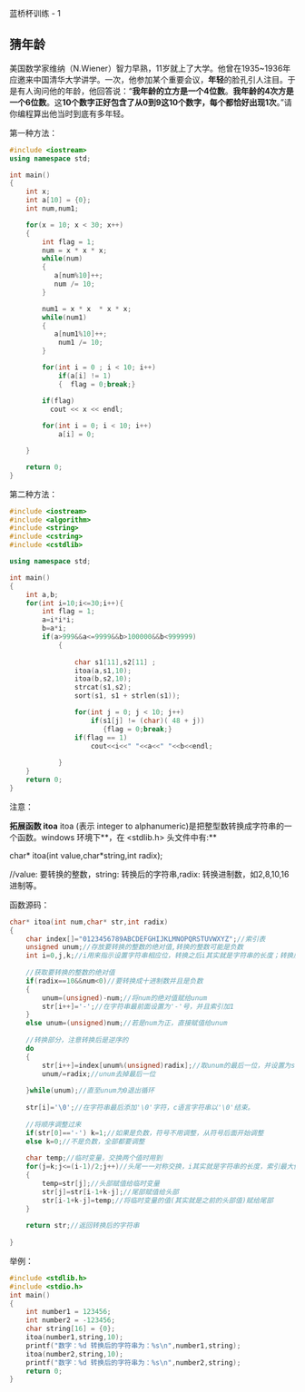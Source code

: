蓝桥杯训练 - 1



## **猜年龄** 

美国数学家维纳（N.Wiener）智力早熟，11岁就上了大学。他曾在1935~1936年应邀来中国清华大学讲学。一次，他参加某个重要会议，**年轻**的脸孔引人注目。于是有人询问他的年龄，他回答说：“**我年龄的立方是一个4位数**。**我年龄的4次方是一个6位数**。这**10个数字正好包含了从0到9这10个数字，每个都恰好出现1次**。”请你编程算出他当时到底有多年轻。

第一种方法：

```C++
#include <iostream>
using namespace std;

int main()
{
    int x;
    int a[10] = {0};
    int num,num1;

    for(x = 10; x < 30; x++)
    {   
        int flag = 1;
        num = x * x * x;       
        while(num)
        {
           a[num%10]++;
           num /= 10;
        } 

        num1 = x * x  * x * x;
        while(num1)
        {
           a[num1%10]++;
            num1 /= 10;
        }

        for(int i = 0 ; i < 10; i++)
            if(a[i] != 1) 
            {  flag = 0;break;}        

        if(flag)
          cout << x << endl;           
        
        for(int i = 0; i < 10; i++)
            a[i] = 0;           

    }

    return 0;
}
```

第二种方法：

```C++
#include <iostream>
#include <algorithm>
#include <string>
#include <cstring>
#include <cstdlib>

using namespace std;

int main()
{	
	int a,b;
	for(int i=10;i<=30;i++){
		int flag = 1;
        a=i*i*i;
		b=a*i;
		if(a>999&&a<=9999&&b>100000&&b<999999)
			{   
                
                char s1[11],s2[11] ;
                itoa(a,s1,10);
                itoa(b,s2,10);
                strcat(s1,s2);
                sort(s1, s1 + strlen(s1));

                for(int j = 0; j < 10; j++)
                    if(s1[j] != (char)( 48 + j))
                       {flag = 0;break;} 
                if(flag == 1)
                    cout<<i<<" "<<a<<" "<<b<<endl; 
                
            }
	}
	return 0;
}
```

注意：

**拓展函数 itoa**
itoa (表示 integer to alphanumeric)是把整型数转换成字符串的一个函数。windows 环境下**，在 <stdlib.h> 头文件中有:**

char* itoa(int value,char*string,int radix);

//value: 要转换的整数，string: 转换后的字符串,radix: 转换进制数，如2,8,10,16 进制等。

函数源码：

```C++
char* itoa(int num,char* str,int radix)
{
    char index[]="0123456789ABCDEFGHIJKLMNOPQRSTUVWXYZ";//索引表
    unsigned unum;//存放要转换的整数的绝对值,转换的整数可能是负数
    int i=0,j,k;//i用来指示设置字符串相应位，转换之后i其实就是字符串的长度；转换后顺序是逆序的，有正负的情况，k用来指示调整顺序的开始位置;j用来指示调整顺序时的交换。
 
    //获取要转换的整数的绝对值
    if(radix==10&&num<0)//要转换成十进制数并且是负数
    {
        unum=(unsigned)-num;//将num的绝对值赋给unum
        str[i++]='-';//在字符串最前面设置为'-'号，并且索引加1
    }
    else unum=(unsigned)num;//若是num为正，直接赋值给unum
 
    //转换部分，注意转换后是逆序的
    do
    {
        str[i++]=index[unum%(unsigned)radix];//取unum的最后一位，并设置为str对应位，指示索引加1
        unum/=radix;//unum去掉最后一位
 
    }while(unum);//直至unum为0退出循环
 
    str[i]='\0';//在字符串最后添加'\0'字符，c语言字符串以'\0'结束。
 
    //将顺序调整过来
    if(str[0]=='-') k=1;//如果是负数，符号不用调整，从符号后面开始调整
    else k=0;//不是负数，全部都要调整
 
    char temp;//临时变量，交换两个值时用到
    for(j=k;j<=(i-1)/2;j++)//头尾一一对称交换，i其实就是字符串的长度，索引最大值比长度少1
    {
        temp=str[j];//头部赋值给临时变量
        str[j]=str[i-1+k-j];//尾部赋值给头部
        str[i-1+k-j]=temp;//将临时变量的值(其实就是之前的头部值)赋给尾部
    }
 
    return str;//返回转换后的字符串
 
}
```

举例：

```C++
#include <stdlib.h>
#include <stdio.h>
int main()
{
    int number1 = 123456;
    int number2 = -123456;
    char string[16] = {0};
    itoa(number1,string,10);
    printf("数字：%d 转换后的字符串为：%s\n",number1,string);
    itoa(number2,string,10);
    printf("数字：%d 转换后的字符串为：%s\n",number2,string);
    return 0;
}
```

